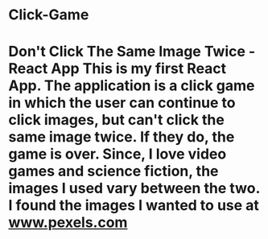 # Click-Game
# Don't Click The Same Image Twice - React App This is my first React App.  The application is a click game in which the user can continue to click images, but can't click the same image twice.  If they do, the game is over.  Since, I love video games and science fiction, the images I used vary between the two.  I found the images I wanted to use at www.pexels.com
